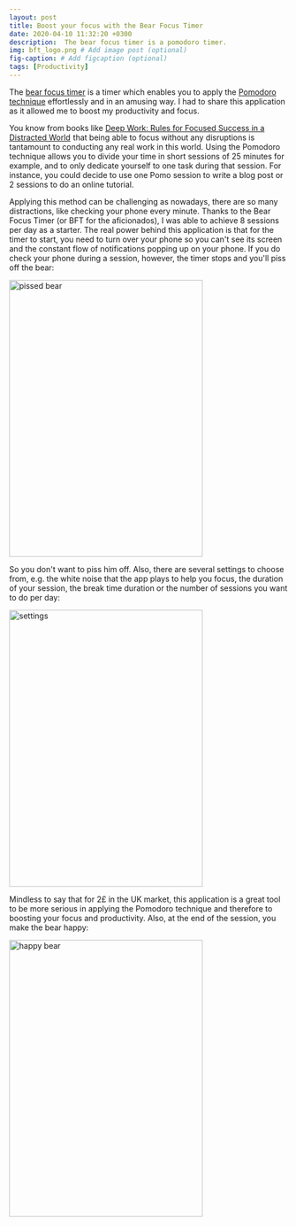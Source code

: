```yaml
---
layout: post
title: Boost your focus with the Bear Focus Timer
date: 2020-04-10 11:32:20 +0300
description:  The bear focus timer is a pomodoro timer. 
img: bft_logo.png # Add image post (optional)
fig-caption: # Add figcaption (optional)
tags: [Productivity]
---
```

The [bear focus timer](https://apps.apple.com/gb/app/bft-bear-focus-timer/id1328806990) is a timer which enables you to apply the [Pomodoro technique](https://lifehacker.com/productivity-101-a-primer-to-the-pomodoro-technique-1598992730)
effortlessly and in an amusing way. I had to share this application as it allowed me to boost my productivity and focus. 

You know from books like <a target="_blank" href="https://www.amazon.co.uk/gp/product/0349411905/ref=as_li_tl?ie=UTF8&camp=1634&creative=6738&creativeASIN=0349411905&linkCode=as2&tag=europatech-21&linkId=d637ca18830f9d06fe2f016d496c678d">Deep Work: Rules for Focused Success in a Distracted World</a><img src="//ir-uk.amazon-adsystem.com/e/ir?t=europatech-21&l=am2&o=2&a=0349411905" width="1" height="1" border="0" alt="" style="border:none !important; margin:0px !important;" /> 
that being able to focus without any disruptions is tantamount to conducting any real work in this world. Using the Pomodoro technique allows you to divide your time in short sessions of 25 minutes for example, and to only dedicate yourself to one task during that session. For instance, you could decide to use one Pomo session to write a blog post or 2 sessions to do an online tutorial. 

Applying this method can be challenging as nowadays, there are so many distractions, like checking your phone every minute. 
Thanks to the Bear Focus Timer (or BFT for the aficionados), I was able to achieve 8 sessions per day as a starter. 
The real power behind this application is that for the timer to start, you need to turn over your phone so you can't see its screen and the constant flow 
of notifications popping up on your phone. If you do check your phone during a session, however, the timer stops and you'll piss off the bear: 

<img alt="pissed bear" src="{{site.baseurl}}/assets/img/bft/pissed_off.jpeg" align="middle" width="350" height="500"/>

So you don't want to piss him off. Also, there are several settings to choose from, e.g. the white noise that the app plays to help you focus, 
the duration of your session, the break time duration or the number of sessions you want to do per day:

<img alt="settings" src="{{site.baseurl}}/assets/img/bft/settings.png" align="middle" width="350" height="500"/>

Mindless to say that for 2£ in the UK market, this application is a great tool to be more serious in applying the Pomodoro technique and therefore to boosting your focus and productivity.
Also, at the end of the session, you make the bear happy:

<img alt="happy bear" src="{{site.baseurl}}/assets/img/bft/happy_bear.png" align="middle" width="350" height="500"/>

